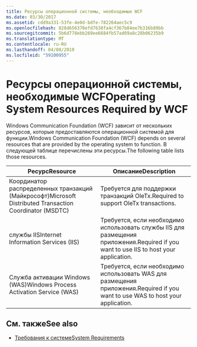 ```yaml
---
title: Ресурсы операционной системы, необходимые WCF
ms.date: 03/30/2017
ms.assetid: cdd9a331-53fe-4e0d-bdfe-782264aec5c9
ms.openlocfilehash: 828d656370efd7638fa4cf367b84ee7b316b89bb
ms.sourcegitcommit: 5b6d778ebb269ee6684fb57ad69a8c28b06235b9
ms.translationtype: MT
ms.contentlocale: ru-RU
ms.lasthandoff: 04/08/2019
ms.locfileid: "59100955"
---
```

# <a name="operating-system-resources-required-by-wcf"></a><span data-ttu-id="0efaa-102">Ресурсы операционной системы, необходимые WCF</span><span class="sxs-lookup"><span data-stu-id="0efaa-102">Operating System Resources Required by WCF</span></span>
<span data-ttu-id="0efaa-103">Windows Communication Foundation (WCF) зависит от нескольких ресурсов, которые предоставляются операционной системой для функции.</span><span class="sxs-lookup"><span data-stu-id="0efaa-103">Windows Communication Foundation (WCF) depends on several resources that are provided by the operating system to function.</span></span> <span data-ttu-id="0efaa-104">В следующей таблице перечислены эти ресурсы.</span><span class="sxs-lookup"><span data-stu-id="0efaa-104">The following table lists those resources.</span></span>  
  
|<span data-ttu-id="0efaa-105">Ресурс</span><span class="sxs-lookup"><span data-stu-id="0efaa-105">Resource</span></span>|<span data-ttu-id="0efaa-106">Описание</span><span class="sxs-lookup"><span data-stu-id="0efaa-106">Description</span></span>|  
|--------------|-----------------|  
|<span data-ttu-id="0efaa-107">Координатор распределенных транзакций (Майкрософт)</span><span class="sxs-lookup"><span data-stu-id="0efaa-107">Microsoft Distributed Transaction Coordinator (MSDTC)</span></span>|<span data-ttu-id="0efaa-108">Требуется для поддержки транзакций OleTx.</span><span class="sxs-lookup"><span data-stu-id="0efaa-108">Required to support OleTx transactions.</span></span>|  
|<span data-ttu-id="0efaa-109">службы IIS</span><span class="sxs-lookup"><span data-stu-id="0efaa-109">Internet Information Services (IIS)</span></span>|<span data-ttu-id="0efaa-110">Требуется, если необходимо использовать службы IIS для размещения приложения.</span><span class="sxs-lookup"><span data-stu-id="0efaa-110">Required if you want to use IIS to host your application.</span></span>|  
|<span data-ttu-id="0efaa-111">Служба активации Windows (WAS)</span><span class="sxs-lookup"><span data-stu-id="0efaa-111">Windows Process Activation Service (WAS)</span></span>|<span data-ttu-id="0efaa-112">Требуется, если необходимо использовать WAS для размещения приложения.</span><span class="sxs-lookup"><span data-stu-id="0efaa-112">Required if you want to use WAS to host your application.</span></span>|  
  
## <a name="see-also"></a><span data-ttu-id="0efaa-113">См. также</span><span class="sxs-lookup"><span data-stu-id="0efaa-113">See also</span></span>

- [<span data-ttu-id="0efaa-114">Требования к системе</span><span class="sxs-lookup"><span data-stu-id="0efaa-114">System Requirements</span></span>](../../../docs/framework/wcf/wcf-system-requirements.md)
